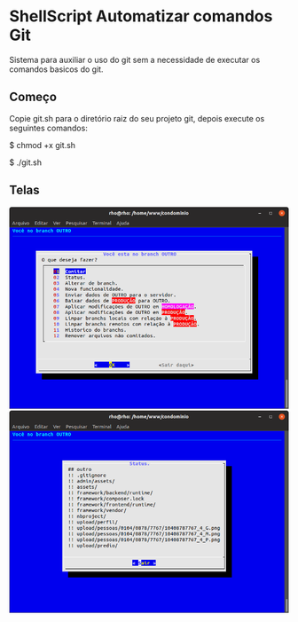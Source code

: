 # ShellScript Automatizar comandos Git
Sistema para auxiliar o uso do git sem a necessidade de executar os comandos basicos do git.
## Começo
Copie git.sh para o diretório raiz do seu projeto git, depois execute os seguintes comandos:

$ chmod +x git.sh

$ ./git.sh
## Telas
![](https://github.com/rhorigami/ShellScript-Git-Commands/blob/master/tela01.png?raw=true "Tela 01")
![](https://github.com/rhorigami/ShellScript-Git-Commands/blob/master/tela02.png?raw=true "Tela 02")
